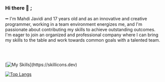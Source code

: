<!--START_SECTION:waka-->
### Hi there 👋 ;


➖ I'm Mahdi Javidi and 17 years old and as an innovative and creative programmer, working in a team environment energizes me, and I'm passionate about contributing my skills to achieve outstanding outcomes. I'm eager to join an organized and professional company where I can bring my skills to the table and work towards common goals with a talented team.

<br/>
<br/>


[![My Skills](https://skillicons.dev/icons?i=js,ts,react,nextjs,materialui,nodejs,express,nestjs,mongodb,postgres,docker,)](https://skillicons.dev)

[![Top Langs](https://github-readme-stats.vercel.app/api/top-langs/?username=mahdijz5&theme=transparent)](https://github.com/anuraghazra/github-readme-stats)
<br/>
<br/>
<p align="center">

 
  
</p>
<!--END_SECTION:waka-->
